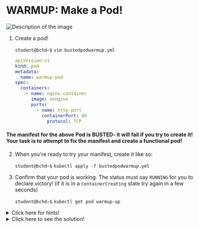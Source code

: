 # WARMUP: Make a Pod!

<img src="https://miro.medium.com/v2/resize:fit:800/0*0tk3EgSA2cJI3oPg.jpg" alt="Description of the image">

1. Create a pod!

    `student@bchd~$` `vim bustedpodwarmup.yml`

    ```yaml
    apiVersion:v1
    kind: pod
    metadata:
      name: warmup-pod
    spec:
      containers:
        - name: nginx-container
          image: nnnginx
          ports:
            - name: http-port
              containerPort: 80
                protocol: TCP
    ```

#### The manifest for the above Pod is **BUSTED**- it will fail if you try to create it! Your task is to attempt to fix the manifest and create a functional pod!

2. When you're ready to try your manifest, create it like so:

    `student@bchd~$` `kubectl apply -f bustedpodwarmup.yml`

3. Confirm that your pod is working. The status must say `RUNNING` for you to declare victory! (if it is in a `ContainerCreating` state try again in a few seconds)

    `student@bchd~$` `kubectl get pod warmup-up`

<details>
<summary>Click here for hints!</summary>

- you always need a whitespace after every `:`
- incorrect capitalization can cause errors!
- the most common reason to get the `ErrImgPull` status is due to a misspelling
- indentation must remain consistent in YAML

</details>

<details>
<summary>Click here to see the solution!</summary>

```yaml
apiVersion: v1           # Must have a whitespace after the ":"
kind: Pod                # "kind" values must be capitalized correctly
metadata:
  name: warmup-pod
spec:
  containers:
    - name: nginx-container
      image: nginx       # TYPO! nginx, not nnnginx
      ports:
        - name: http-port
          containerPort: 80
          protocol: TCP  # indentation error! "protocol" needs bumped to the left
```

</details>
